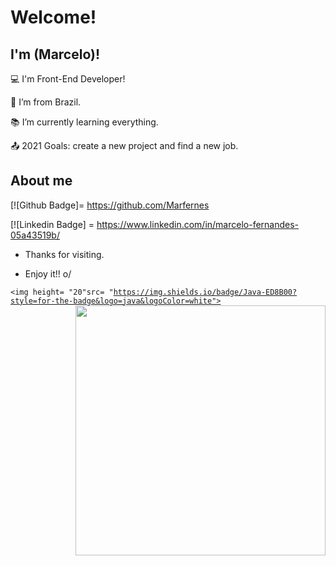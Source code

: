 # Welcome!

 

## I'm (Marcelo)!

 

:computer: I'm Front-End Developer!

:house_with_garden: I’m from Brazil.

:books: I’m currently learning everything.

:outbox_tray: 2021 Goals: create a new project and find a new job.

 

## About me

[![Github Badge]= https://github.com/Marfernes

[![Linkedin Badge] = https://www.linkedin.com/in/marcelo-fernandes-05a43519b/



- Thanks for visiting.

- Enjoy it!! o/

<code><img height= "20"src= "https://img.shields.io/badge/Java-ED8B00?style=for-the-badge&logo=java&logoColor=white"></code>
<img align="right" width="400" height="400" src="C:\Users\LENOVO\OneDrive\Imagens\Saved Pictures">

